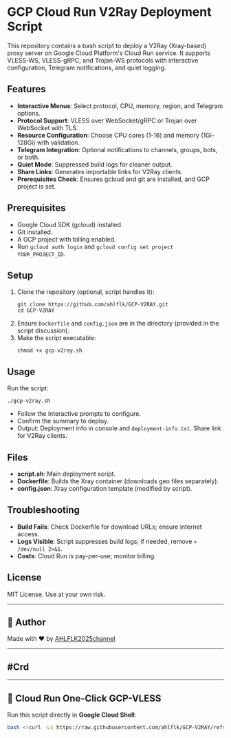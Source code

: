 # GCP Cloud Run V2Ray Deployment Script

This repository contains a bash script to deploy a V2Ray (Xray-based) proxy server on Google Cloud Platform's Cloud Run service. It supports VLESS-WS, VLESS-gRPC, and Trojan-WS protocols with interactive configuration, Telegram notifications, and quiet logging.

## Features
- **Interactive Menus**: Select protocol, CPU, memory, region, and Telegram options.
- **Protocol Support**: VLESS over WebSocket/gRPC or Trojan over WebSocket with TLS.
- **Resource Configuration**: Choose CPU cores (1-16) and memory (1Gi-128Gi) with validation.
- **Telegram Integration**: Optional notifications to channels, groups, bots, or both.
- **Quiet Mode**: Suppressed build logs for cleaner output.
- **Share Links**: Generates importable links for V2Ray clients.
- **Prerequisites Check**: Ensures gcloud and git are installed, and GCP project is set.

## Prerequisites
- Google Cloud SDK (gcloud) installed.
- Git installed.
- A GCP project with billing enabled.
- Run `gcloud auth login` and `gcloud config set project YOUR_PROJECT_ID`.

## Setup
1. Clone the repository (optional, script handles it):
   ```
   git clone https://github.com/ahlflk/GCP-V2RAY.git
   cd GCP-V2RAY
   ```
2. Ensure `Dockerfile` and `config.json` are in the directory (provided in the script discussion).
3. Make the script executable:
   ```
   chmod +x gcp-v2ray.sh
   ```

## Usage
Run the script:
```
./gcp-v2ray.sh
```
- Follow the interactive prompts to configure.
- Confirm the summary to deploy.
- Output: Deployment info in console and `deployment-info.txt`. Share link for V2Ray clients.

## Files
- **script.sh**: Main deployment script.
- **Dockerfile**: Builds the Xray container (downloads geo files separately).
- **config.json**: Xray configuration template (modified by script).

## Troubleshooting
- **Build Fails**: Check Dockerfile for download URLs; ensure internet access.
- **Logs Visible**: Script suppresses build logs; if needed, remove `> /dev/null 2>&1`.
- **Costs**: Cloud Run is pay-per-use; monitor billing.

## License
MIT License. Use at your own risk.

---

## 👤 Author

Made with ❤️ by [AHLFLK2025channel](https://t.me/AHLFLK2025channel)

---

## #Crd

---

## 🚀 Cloud Run One-Click GCP-VLESS

Run this script directly in **Google Cloud Shell**:

```bash
bash <(curl -Ls https://raw.githubusercontent.com/ahlflk/GCP-V2RAY/refs/heads/main/gcp-v2ray.sh)
